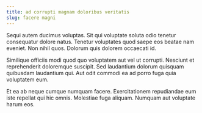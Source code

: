 ```yaml
---
title: ad corrupti magnam doloribus veritatis
slug: facere magni
---
```


Sequi autem ducimus voluptas. Sit qui voluptate soluta odio tenetur consequatur dolore natus. Tenetur voluptates quod saepe eos beatae nam eveniet. Non nihil quos. Dolorum quis dolorem occaecati id.

Similique officiis modi quod quo voluptatem aut vel ut corrupti. Nesciunt et reprehenderit doloremque suscipit. Sed laudantium dolorum quisquam quibusdam laudantium qui. Aut odit commodi ea ad porro fuga quia voluptatem eum.

Et ea ab neque cumque numquam facere. Exercitationem repudiandae eum iste repellat qui hic omnis. Molestiae fuga aliquam. Numquam aut voluptate harum eos.
